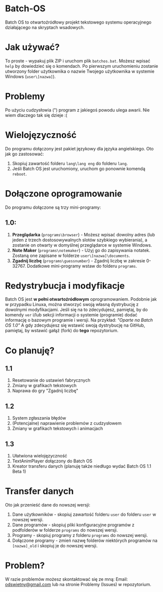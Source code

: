 # Batch-OS
Batch OS to otwartoźródłowy projekt tekstowego systemu operacyjnego działającego na skryptach wsadowych.

# Jak używać?
To proste - wypakuj plik ZIP i uruchom plik `batchos.bat`.
Możesz wpisać `help` by dowiedzieć się o komendach.
Po pierwszym uruchomieniu zostanie utworzony folder użytkownika o nazwie Twojego użytkownika w systemie Windows (`user\[nazwa]`).

# Problemy
Po użyciu cudzysłowia (") program z jakiegoś powodu ulega awarii. Nie wiem dlaczego tak się dzieje :(

# Wielojęzyczność
Do programu dołączony jest pakiet językowy dla języka angielskiego. Oto jak go zastosować:
1. Skopiuj zawartość folderu `lang\lang eng` do folderu `lang`.
2. Jeśli Batch OS jest uruchomiony, uruchom go ponownie komendą `reboot`.

# Dołączone oprogramowanie
Do programu dołączone są trzy mini-programy:
## 1.0:
1. **Przeglądarka** (`programs\browser`) - Możesz wpisać dowolny adres (lub jeden z trzech dostosowywalnych slotów szybkiego wybierania), a zostanie on otwarty w domyślnej przeglądarce w systemie Windows.
2. **Note Maker** (`programs\notemaker`) - Użyj go do zapisywania notatek. Zostaną one zapisane w folderze `user\[nazwa]\documents`.
3. **Zgadnij liczbę** (`programs\guessnumber`) - Zgadnij liczbę w zakresie 0-32767.
Dodatkowe mini-programy wstaw do folderu `programs`.

# Redystrybucja i modyfikacje
Batch OS jest **w pełni otwartoźródłowym** oprogramowaniem. Podobnie jak w przypadku Linuxa, można stworzyć swoją własną dystrybucję z dowolnymi modyfikacjami. Jeśli się na to zdecydujesz, pamiętaj, by do komendy `ver` i/lub sekcji informacji o systemie (programie) dodać informację o bazowym programie i wersji. Na przykład:
_"Oparte na Batch OS 1.0"_
A gdy zdecydujesz się wstawić swoją dystrybucję na GitHub, pamiętaj, by wstawić gałąź (fork) do **tego** repozytorium.

# Co planuję?
## 1.1
1. Resetowanie do ustawień fabrycznych
2. Zmiany w grafikach tekstowych
3. Naprawa do gry "Zgadnij liczbę"
## 1.2
1. System zgłaszania błędów
2. (Potencjalne) naprawienie problemów z cudzysłowem
3. Zmiany w grafikach tekstowych i animacjach
## 1.3
1. Ułatwiona wielojęzyczność
2. TextAnimPlayer dołączony do Batch OS
3. Kreator transferu danych
(planuję także niedługo wydać Batch OS 1.1 Beta 1)

# Transfer danych
Oto jak przenieść dane do nowszej wersji:
1. Dane użytkowników - skopiuj zawartość folderu `user` do folderu `user` w nowszej wersji.
2. Dane programów - skopiuj pliki konfiguracyjne programów z podfolderów w folderze `programs` do nowszej wersji.
3. Programy - skopiuj programy z folderu `programs` do nowszej wersji.
4. Dołączone programy - zmień nazwę folderów niektórych programów na `[nazwa]_old` i skopiuj je do nowszej wersji.

# Problem?
W razie problemów możesz skontaktować się ze mną:
Email: odswietny@gmail.com
lub na stronie Problemy (Issues) w repozytorium.
